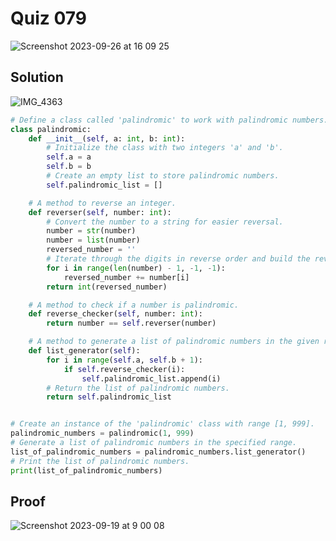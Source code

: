 # Quiz 079
<img width="max" alt="Screenshot 2023-09-26 at 16 09 25" src="https://github.com/2024sabuhiabbasov/Year_2/assets/111758436/a41f915b-f0ae-4d24-8d9d-f060aaedba5b">

## Solution
![IMG_4363](https://github.com/2024sabuhiabbasov/Year_2/assets/111758436/82800cd3-e72e-43fd-8f43-29baa811a3d9)

```.py
# Define a class called 'palindromic' to work with palindromic numbers.
class palindromic:
    def __init__(self, a: int, b: int):
        # Initialize the class with two integers 'a' and 'b'.
        self.a = a
        self.b = b
        # Create an empty list to store palindromic numbers.
        self.palindromic_list = []

    # A method to reverse an integer.
    def reverser(self, number: int):
        # Convert the number to a string for easier reversal.
        number = str(number)
        number = list(number)
        reversed_number = ''
        # Iterate through the digits in reverse order and build the reversed number.
        for i in range(len(number) - 1, -1, -1):
            reversed_number += number[i]
        return int(reversed_number)

    # A method to check if a number is palindromic.
    def reverse_checker(self, number: int):
        return number == self.reverser(number)

    # A method to generate a list of palindromic numbers in the given range [a, b].
    def list_generator(self):
        for i in range(self.a, self.b + 1):
            if self.reverse_checker(i):
                self.palindromic_list.append(i)
        # Return the list of palindromic numbers.
        return self.palindromic_list


# Create an instance of the 'palindromic' class with range [1, 999].
palindromic_numbers = palindromic(1, 999)
# Generate a list of palindromic numbers in the specified range.
list_of_palindromic_numbers = palindromic_numbers.list_generator()
# Print the list of palindromic numbers.
print(list_of_palindromic_numbers)
```

## Proof
<img width="max" alt="Screenshot 2023-09-19 at 9 00 08" src="https://github.com/2024sabuhiabbasov/Year_2/assets/111758436/a1d61fa0-91a3-4e17-b28c-12f7fe700ea6">
